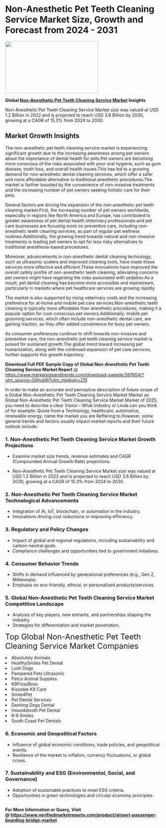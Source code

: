 <H1>Non-Anesthetic Pet Teeth Cleaning Service Market Size, Growth and Forecast from 2024 - 2031</H1><img class="aligncenter size-medium wp-image-584254" src="https://thirdeyenews.in/wp-content/uploads/2024/09/Global-Market-Research-300x168.jpeg" alt="" width="300" height="168" /><p><strong>Global&nbsp;<a href="https://www.marketsizeandtrends.com/download-sample/397654/?utm_source=Github8j?utm_medium=215">Non-Anesthetic Pet Teeth Cleaning Service Market</a> Insights</strong></p><p>Non-Anesthetic Pet Teeth Cleaning Service Market size was valued at USD 1.2 Billion in 2022 and is projected to reach USD 3.6 Billion by 2030, growing at a CAGR of 15.3% from 2024 to 2030.</p><p><h2>Market Growth Insights</h2> <p>The non-anesthetic pet teeth cleaning service market is experiencing significant growth due to the increasing awareness among pet owners about the importance of dental health for pets.Pet owners are becoming more conscious of the risks associated with poor oral hygiene, such as gum disease, tooth loss, and overall health issues.This has led to a growing demand for non-anesthetic dental cleaning services, which offer a safer and more affordable alternative to traditional anesthetic procedures.The market is further boosted by the convenience of non-invasive treatments and the increasing number of pet owners seeking holistic care for their pets.</p> <p>Several factors are driving the expansion of the non-anesthetic pet teeth cleaning market.First, the increasing number of pet owners worldwide, especially in regions like North America and Europe, has contributed to greater awareness of pet dental health.Veterinary professionals and pet care businesses are focusing more on preventive care, including non-anesthetic teeth cleaning services, as part of regular pet wellness routines.Additionally, the growing trend towards natural and non-invasive treatments is leading pet owners to opt for less risky alternatives to traditional anesthesia-based procedures.</p> <p>Moreover, advancements in non-anesthetic dental cleaning technology, such as ultrasonic scalers and improved cleaning tools, have made these services more effective and efficient.These innovations have improved the overall safety profile of non-anesthetic teeth cleaning, alleviating concerns pet owners might have regarding the risks associated with sedation.As a result, pet dental cleaning has become more accessible and mainstream, particularly in markets where pet healthcare services are growing rapidly.</p> <p>The market is also supported by rising veterinary costs and the increasing preference for at-home and mobile pet care services.Non-anesthetic teeth cleaning is typically more affordable than anesthetic procedures, making it a popular option for cost-conscious pet owners.Additionally, mobile pet grooming services, which often include non-anesthetic dental care, are gaining traction, as they offer added convenience for busy pet owners.</p> <p>As consumer preferences continue to shift towards non-invasive and preventive care, the non-anesthetic pet teeth cleaning service market is poised for sustained growth.The global trend toward increasing pet humanization, along with the continued expansion of pet care services, further supports this growth trajectory.</p> <p><span class=""><strong>Download Full PDF Sample Copy of Global Non-Anesthetic Pet Teeth Cleaning Service Market Report</strong> @ <a href="https://www.marketsizeandtrends.com/download-sample/397654/?utm_source=Github8j?utm_medium=215" target="_blank">https://www.marketsizeandtrends.com/download-sample/397654/?utm_source=Github8j?utm_medium=215</a></span></p><p>In order to make an accurate and perceptive description of future scope of a Global&nbsp;Non-Anesthetic Pet Teeth Cleaning Service Market Market as Global&nbsp;Non-Anesthetic Pet Teeth Cleaning Service Market Market of 2025, you need to describe a clear Vision &ndash; What Industry or Linda can you think of for example: Quote from a Technology, healthcare, automotive, renewable energy, name the market you are Reffering to.However, some general trends and factors usually impact market reports and their future outlook include:</p><h3>1.&nbsp;<strong>Non-Anesthetic Pet Teeth Cleaning Service Market Growth Projections</strong></h3><ul><li>Examine market size trends, revenue estimates and CAGR (Compounded Annual Growth Rate) projections.</li><li><p>Non-Anesthetic Pet Teeth Cleaning Service Market size was valued at USD 1.2 Billion in 2022 and is projected to reach USD 3.6 Billion by 2030, growing at a CAGR of 15.3% from 2024 to 2030.</p></li></ul><h3>2.&nbsp;<strong>Non-Anesthetic Pet Teeth Cleaning Service Market Technological Advancements</strong></h3><ul><li>Integration of AI, IoT, blockchain, or automation in the industry.</li><li>Innovations driving cost reductions or improving efficiency.</li></ul><h3>3.&nbsp;<strong>Regulatory and Policy Changes</strong></h3><ul><li>Impact of global and regional regulations, including sustainability and carbon-neutral goals.</li><li>Compliance challenges and opportunities tied to government initiatives.</li></ul><h3>4.&nbsp;<strong>Consumer Behavior Trends</strong></h3><ul><li>Shifts in demand influenced by generational preferences (e.g., Gen Z, Millennials).</li><li>Emphasis on eco-friendly, ethical, or personalized products/services.</li></ul><h3>5.&nbsp;<strong>Global Non-Anesthetic Pet Teeth Cleaning Service Market Competitive Landscape</strong></h3><ul><li>Analysis of key players, new entrants, and partnerships shaping the industry.</li><li>Strategies for differentiation and market penetration.</li></ul><p data-pm-slice="1 1 []"><span style="color: inherit; font-family: inherit; font-size: 25px;">Top Global Non-Anesthetic Pet Teeth Cleaning Service Market Companies</span></p><div class="" data-test-id=""><p><li>Absolutely Animals</li><li> HealthySmiles Pet Dental</li><li> Lush Dogs</li><li> Pampered Pets Ultrasonic</li><li> Petco Animal Supplies</li><li> K9FlossBoss</li><li> Kissable K9 Care</li><li> Smile4Pet</li><li> Pet Dental Services</li><li> Dashing Dogs Dental</li><li> Houndstooth Pet Dental</li><li> K-9 Smiles</li><li> South Coast Pet Dentals</li></p></div><h3>6.&nbsp;<strong>Economic and Geopolitical Factors</strong></h3><ul><li>Influence of global economic conditions, trade policies, and geopolitical events.</li><li>Resilience of the market to inflation, currency fluctuations, or global crises.</li></ul><h3>7.&nbsp;<strong>Sustainability and ESG (Environmental, Social, and Governance)</strong></h3><ul><li>Adoption of sustainable practices to meet ESG criteria.</li><li>Opportunities in green technologies and circular economy principles.</li></ul><h2><strong style="font-size: 14px;">For More Information or Query, Visit @&nbsp;</strong><a style="background-color: #ffffff; font-size: 14px;" href="https://www.marketsizeandtrends.com/report/non-anesthetic-pet-teeth-cleaning-service-market/" target="_blank">https://www.verifiedmarketreports.com/product/airport-passenger-boarding-bridge-market</a></h2>